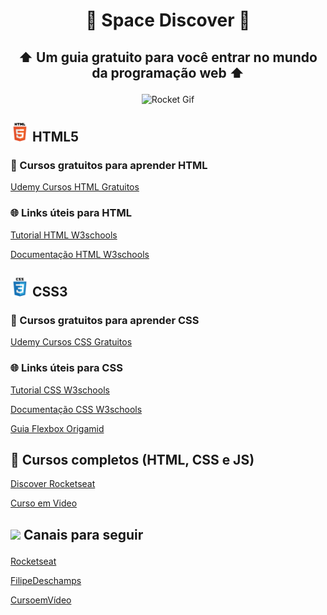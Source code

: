 # <p align="center">🚀 Space Discover 🚀</p>
## <p align="center">⬆️ Um guia gratuito para você entrar no mundo da programação web ⬆️</p>

<p align="center"><img src="https://c.tenor.com/aqjGQV7crbgAAAAC/rocket.gif" alt="Rocket Gif" /></p>

## <img src="https://raw.githubusercontent.com/devicons/devicon/master/icons/html5/html5-original-wordmark.svg" width="30" /> HTML5
### 📓 Cursos gratuitos para aprender HTML
<p>
  <a href="https://www.udemy.com/topic/html5/?price=price-free&sort=popularity" target="_blank">Udemy Cursos HTML Gratuitos</a>
</p>

### 🌐 Links úteis para HTML
<p>
  <a href="https://www.w3schools.com/html/default.asp" target="_blank">Tutorial HTML W3schools</a>
</p>
<p>
  <a href="https://www.w3schools.com/tags/default.asp" target="_blank">Documentação HTML W3schools</a>
</p>

## <img src="https://raw.githubusercontent.com/devicons/devicon/master/icons/css3/css3-original-wordmark.svg" width="30" /> CSS3
### 📓 Cursos gratuitos para aprender CSS
<p>
  <a href="https://www.udemy.com/topic/css/?price=price-free&sort=popularity" target="_blank">Udemy Cursos CSS Gratuitos</a>
</p>

### 🌐 Links úteis para CSS
<p>
  <a href="https://www.w3schools.com/css/default.asp" target="_blank">Tutorial CSS W3schools</a>
</p>
<p>
  <a href="https://www.w3schools.com/cssref/default.asp" target="_blank">Documentação CSS W3schools</a>
</p>
<p>
  <a href="https://origamid.com/projetos/flexbox-guia-completo/" target="_blank">Guia Flexbox Origamid</a>
</p>

## 📘 Cursos completos (HTML, CSS e JS)
<p>
  <a href="https://www.rocketseat.com.br/discover" target="_blank">Discover Rocketseat</a>
</p>
<p>
  <a href="https://www.cursoemvideo.com/" target="_blank">Curso em Video</a>
</p>

## <p><img src="https://www.apaulista.org.br/wp-content/uploads/2021/02/youtube-logo.png" width="30" /> Canais para seguir</p>

<p>
  <a href="https://www.youtube.com/c/RocketSeat" target="_blank">Rocketseat</a>
</p>
<p>
  <a href="https://www.youtube.com/c/FilipeDeschamps" target="_blank">FilipeDeschamps</a>
</p>
<p>
  <a href="https://www.youtube.com/c/CursoemVídeo" target="_blank">CursoemVídeo</a>
</p>
